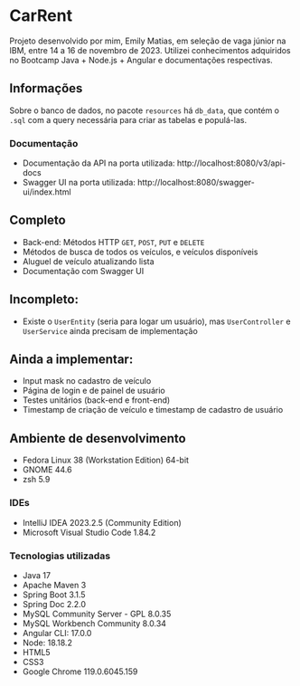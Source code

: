 # CarRent
Projeto desenvolvido por mim, Emily Matias, em seleção de vaga júnior na IBM, entre 14 a 16 de novembro de 2023. Utilizei conhecimentos adquiridos no Bootcamp Java + Node.js + Angular e documentações respectivas.

## Informações
Sobre o banco de dados, no pacote `resources` há `db_data`, que contém o `.sql` com a query necessária para criar as tabelas e populá-las.

### Documentação
- Documentação da API na porta utilizada: http://localhost:8080/v3/api-docs
- Swagger UI na porta utilizada: http://localhost:8080/swagger-ui/index.html

## Completo
- Back-end: Métodos HTTP `GET`, `POST`, `PUT` e `DELETE`
- Métodos de busca de todos os veículos, e veículos disponíveis
- Aluguel de veículo atualizando lista
- Documentação com Swagger UI

## Incompleto:
- Existe o `UserEntity` (seria para logar um usuário), mas `UserController` e `UserService` ainda precisam de implementação

## Ainda a implementar:
- Input mask no cadastro de veículo
- Página de login e de painel de usuário
- Testes unitários (back-end e front-end)
- Timestamp de criação de veículo e timestamp de cadastro de usuário

## Ambiente de desenvolvimento

- Fedora Linux 38 (Workstation Edition) 64-bit
- GNOME 44.6
- zsh 5.9

### IDEs

- IntelliJ IDEA 2023.2.5 (Community Edition)
- Microsoft Visual Studio Code 1.84.2

### Tecnologias utilizadas

- Java 17
- Apache Maven 3
- Spring Boot 3.1.5
- Spring Doc 2.2.0
- MySQL Community Server - GPL 8.0.35
- MySQL Workbench Community 8.0.34
- Angular CLI: 17.0.0
- Node: 18.18.2
- HTML5
- CSS3
- Google Chrome 119.0.6045.159